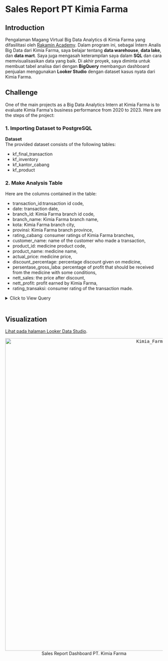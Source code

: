 # **Sales Report PT Kimia Farma**

## **Introduction**
Pengalaman Magang Virtual Big Data Analytics di Kimia Farma yang difasilitasi oleh [Rakamin Academy](https://www.rakamin.com/). Dalam program ini, sebagai Intern Analis Big Data dari Kimia Farma, saya belajar tentang **data warehouse**, **data lake**, dan **data mart**. Saya juga mengasah keterampilan saya dalam **SQL** dan cara memvisualisasikan data yang baik. Di akhir proyek, saya diminta untuk membuat tabel analisa dari dengan **BigQuery** membangun dashboard penjualan menggunakan **Looker Studio** dengan dataset kasus nyata dari Kimia Farma.

## Challenge
One of the main projects as a Big Data Analytics Intern at Kimia Farma is to evaluate Kimia Farma's business performance from 2020 to 2023. Here are the steps of the project:

### 1. Importing Dataset to PostgreSQL
**Dataset** <br>
The provided dataset consists of the following tables:
- kf_final_transaction
- kf_inventory
- kf_kantor_cabang
- kf_product
  
### 2. Make Analysis Table
Here are the columns contained in the table:
- transaction_id:transaction id code,
- date: transaction date,
- branch_id: Kimia Farma branch id code,
- branch_name: Kimia Farma branch name,
- kota: Kimia Farma branch city,
- provinsi: Kimia Farma branch province,
- rating_cabang: consumer ratings of Kimia Farma branches,
- customer_name: name of the customer who made a transaction,
- product_id: medicine product code,
- product_name: medicine name,
- actual_price: medicine price,
- discount_percentage:  percentage discount given on medicine,
- persentase_gross_laba: percentage of profit that should be  received from the medicine with some conditions, 
- nett_sales: the price after discount,
- nett_profit: profit earned by Kimia Farma,
- rating_transaksi: consumer rating of the transaction made.

<details>
  <summary> Click to View Query </summary>
    <br>
    
```sql
CREATE TABLE PBI_KF AS
SELECT 
  a.transaction_id, 
  a.date, 
  a.branch_id, 
  b.branch_name, 
  b.kota, 
  b.provinsi, 
  b.rating AS rating_cabang, 
  a.customer_name, 
  a.product_id, 
  c.product_name, 
  a.price AS actual_price, 
  a.discount_percentage,
  CASE 
    WHEN a.price <= 50000 THEN 0.1
    WHEN a.price > 50000 AND a.price <= 100000 THEN 0.15
    WHEN a.price > 100000 AND a.price <= 300000 THEN 0.2
    WHEN a.price > 300000 AND a.price <= 500000 THEN 0.25
    WHEN a.price > 500000 THEN 0.3
  END AS persentase_gross_laba,
  a.price - (a.price * a.discount_percentage) AS nett_sales,
  (a.price - (a.price * a.discount_percentage)) * CASE 
    WHEN a.price <= 50000 THEN 0.1
    WHEN a.price > 50000 AND a.price <= 100000 THEN 0.15
    WHEN a.price > 100000 AND a.price <= 300000 THEN 0.2
    WHEN a.price > 300000 AND a.price <= 500000 THEN 0.25
    WHEN a.price > 500000 THEN 0.3
  END AS nett_profit,
  a.rating AS rating_transaksi
FROM `kimia_farma.kf_final_transaction` AS a
LEFT JOIN `kimia_farma.kf_kantor_cabang` AS b
  ON a.branch_id = b.branch_id
LEFT JOIN `kimia_farma.kf_product` AS c
  ON a.product_id = c.product_id;
```
<br>
</details>
<br>

## **Visualization**
[Lihat pada halaman Looker Data Studio](https://lookerstudio.google.com/reporting/58feb65d-29de-4c33-9c7d-7df3ced5b5e9).
<p align="center">
    <kbd> <img width="1000" alt="Kimia_Farma_page-0001" src="https://github.com/Ayyasy123/rakamin-kf-big-data-analylitcs/assets/53820239/d610b193-3e51-4332-bf11-5493523c389e"> </kbd> <br>
    Sales Report Dashboard PT. Kimia Farma
</p>
